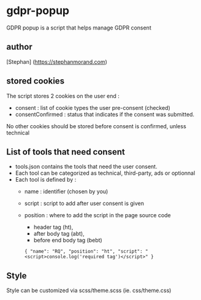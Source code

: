 # gdpr-popup
GDPR popup is a script that helps manage GDPR consent

## author
[Stephan] (https://stephanmorand.com)

## stored cookies 
The script stores 2 cookies on the user end :
* consent : list of cookie types the user pre-consent (checked)
* consentConfirmed : status that indicates if the consent was submitted.

No other cookies should be stored before consent is confirmed, unless technical
 
## List of tools that need consent
* tools.json contains the tools that need the user consent.
* Each tool can be categorized as technical, third-party, ads or optionnal
* Each tool is defined by :
    * name : identifier (chosen by you) 
    * script : script to add after user consent is given
    * position : where to add the script in the page source code
      * header tag (ht), 
      * after body tag (abt), 
      * before end body tag (bebt)
         
      `{
        "name": "RQ",
        "position": "ht",
        "script": "<script>console.log('required tag')</script>"
        }`

## Style
Style can be customized via scss/theme.scss (ie. css/theme.css)
